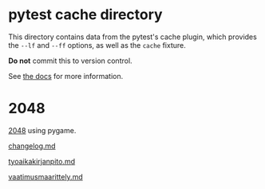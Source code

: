 # pytest cache directory #

This directory contains data from the pytest's cache plugin,
which provides the `--lf` and `--ff` options, as well as the `cache` fixture.

**Do not** commit this to version control.

See [the docs](https://docs.pytest.org/en/stable/how-to/cache.html) for more information.

# 2048

[2048](https://en.wikipedia.org/wiki/2048_(video_game)) using pygame. 

[changelog.md](https://github.com/irismayigyu/ot-harjoitustyo/blob/master/2048-peli/dokumentaatio/changelog.md)

[tyoaikakirjanpito.md](https://github.com/irismayigyu/ot-harjoitustyo/blob/master/2048-peli/dokumentaatio/tyoaikakirjanpito.md)

[vaatimusmaarittely.md](https://github.com/irismayigyu/ot-harjoitustyo/blob/master/2048-peli/dokumentaatio/vaatimusmaarittely.md) 



